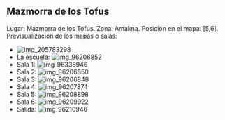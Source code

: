 ## Mazmorra de los Tofus
Lugar: Mazmorra de los Tofus.
Zona: Amakna.
Posición en el mapa: [5,6].
Previsualización de los mapas o salas:
- ![img_205783298](https://media.discordapp.net/attachments/1115311447145193482/1115347744647823430/205783298.jpg)
- La escuela: ![img_96206852](https://media.discordapp.net/attachments/1115311447145193482/1115371189704085564/96206852.jpg)
- Sala 1: ![img_96338946](https://media.discordapp.net/attachments/1115311447145193482/1115371232628592690/96338946.jpg)
- Sala 2: ![img_96206850](https://media.discordapp.net/attachments/1115311447145193482/1115371188139593728/96206850.jpg)
- Sala 3: ![img_96206848](https://media.discordapp.net/attachments/1115311447145193482/1115371183811076166/96206848.jpg)
- Sala 4: ![img_96207874](https://media.discordapp.net/attachments/1115311447145193482/1115371193185353829/96207874.jpg)
- Sala 5: ![img_96208898](https://media.discordapp.net/attachments/1115311447145193482/1115371217646518322/96208898.jpg)
- Sala 6: ![img_96209922](https://media.discordapp.net/attachments/1115311447145193482/1115371221626912778/96209922.jpg)
- Salida: ![img_96210946](https://media.discordapp.net/attachments/1115311447145193482/1115371226504896582/96210946.jpg)